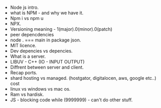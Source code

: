  - Node js intro.
 - what is NPM - and why we have it.
 - Npm i vs npm u
 - NPX.
 - Versioning meaning - 1(major).0(minor).0(patch)
 - peer depencdencies
 - node . === main in package json.
 - MIT licence.
 - Dev depencies vs depencies.
 - What is a server.
 - LIBUV - C++ (IO - INPUT OUTPUT)
 - Diffrent between server and client.
 - Recap ports.
 - shard hosting vs managed. (hostgator, digitalocen, aws, google etc..) cost
 - linux vs windows vs mac os.
 - Ram vs hardisk.
 - JS - blocking code while (9999999) - can't do other stuff.
